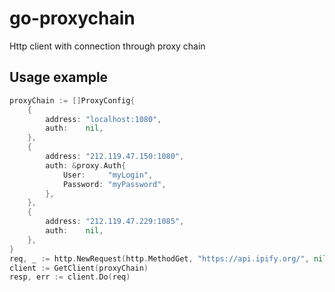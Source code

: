# go-proxychain
Http client with connection through proxy chain

## Usage example

```go
proxyChain := []ProxyConfig{
    {
        address: "localhost:1080",
        auth:    nil,
    },
    {
        address: "212.119.47.150:1080",
        auth: &proxy.Auth{
            User:     "myLogin",
            Password: "myPassword",
        },
    },
    {
        address: "212.119.47.229:1085",
        auth:    nil,
    },
}
req, _ := http.NewRequest(http.MethodGet, "https://api.ipify.org/", nil)
client := GetClient(proxyChain)
resp, err := client.Do(req)
```